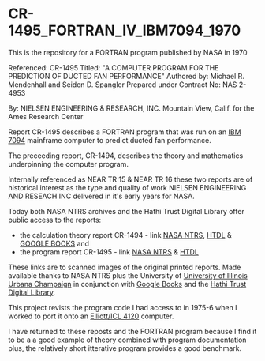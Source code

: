 # CR-1495_FORTRAN_IV_IBM7094_1970

This is the repository for a FORTRAN program published by NASA in 1970

Referenced: CR-1495
Titled: "A COMPUTER PROGRAM FOR THE PREDICTION OF DUCTED FAN PERFORMANCE"
Authored by: Michael R. Mendenhall and Seiden D. Spangler
Prepared under Contract No: NAS 2-4953 

By:
NIELSEN ENGINEERING & RESEARCH, INC.
Mountain View, Calif.
for the Ames Research Center

Report CR-1495 describes a FORTRAN program that was run on an [IBM 7094](https://en.wikipedia.org/wiki/IBM_7090) mainframe computer to predict ducted fan performance.

The preceeding report, CR-1494, describes the theory and mathematics underpinning the computer program.

Internally referenced as NEAR TR 15 & NEAR TR 16 these two reports are of historical interest as the type and quality of work NIELSEN ENGINEERING AND RESEACH INC delivered in it's early years for NASA.

Today both NASA NTRS archives and the Hathi Trust Digital Library offer public access to the reports:

* the calculation theory report CR-1494 - link [NASA NTRS](http://ntrs.nasa.gov/archive/nasa/casi.ntrs.nasa.gov/19700006092%5F1970006092.pdf), [HTDL](https://catalog.hathitrust.org/Record/011430639) & [GOOGLE BOOKS](https://books.google.co.uk/books?id=T3jQ-9s-IbAC)
and
* the program report CR-1495 - link [NASA NTRS](https://ntrs.nasa.gov/archive/nasa/casi.ntrs.nasa.gov/19700012375.pdf) & [HTDL](https://catalog.hathitrust.org/Record/011430641)

These links are to scanned images of the original printed reports. Made available thanks to NASA NTRS plus the University of [University of Illinois Urbana Champaign](https://illinois.edu/) in conjunction with [Google Books](https://books.google.com) and the [Hathi Trust Digital Library](https://www.hathitrust.org/).

This project revists the program code I had access to in 1975-6 when I worked to port it onto an [Elliott/ICL 4120](https://www.ithistory.org/db/hardware/elliott-brothers-london-ltd/elliott-4120) computer.

I have returned to these reposts and the FORTRAN program because I find it to be a a good example of theory combined with program documentation plus, the relatively short itterative program provides a good benchmark.
